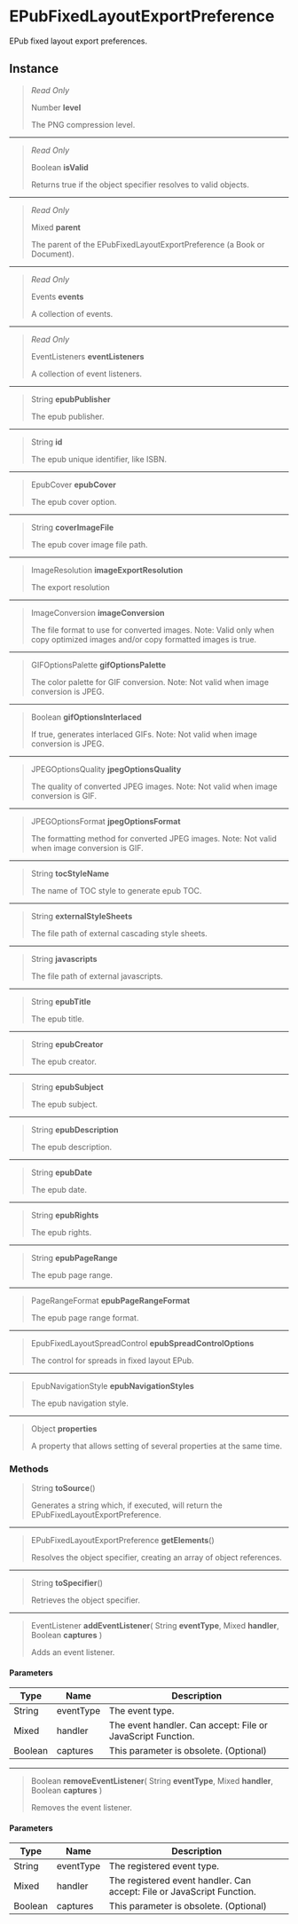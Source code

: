 # EPubFixedLayoutExportPreference
EPub fixed layout export preferences.

## Instance
> *Read Only* 
> 
> Number **level** 
>
> The PNG compression level.
*** 
> *Read Only* 
> 
> Boolean **isValid** 
>
> Returns true if the object specifier resolves to valid objects.
*** 
> *Read Only* 
> 
> Mixed **parent** 
>
> The parent of the EPubFixedLayoutExportPreference (a Book or Document).
*** 
> *Read Only* 
> 
> Events **events** 
>
> A collection of events.
*** 
> *Read Only* 
> 
> EventListeners **eventListeners** 
>
> A collection of event listeners.
*** 
> String **epubPublisher** 
>
> The epub publisher.
*** 
> String **id** 
>
> The epub unique identifier, like ISBN.
*** 
> EpubCover **epubCover** 
>
> The epub cover option.
*** 
> String **coverImageFile** 
>
> The epub cover image file path.
*** 
> ImageResolution **imageExportResolution** 
>
> The export resolution
*** 
> ImageConversion **imageConversion** 
>
> The file format to use for converted images. Note: Valid only when copy optimized images and/or copy formatted images is true.
*** 
> GIFOptionsPalette **gifOptionsPalette** 
>
> The color palette for GIF conversion. Note: Not valid when image conversion is JPEG.
*** 
> Boolean **gifOptionsInterlaced** 
>
> If true, generates interlaced GIFs. Note: Not valid  when image conversion is JPEG.
*** 
> JPEGOptionsQuality **jpegOptionsQuality** 
>
> The quality of converted JPEG images. Note: Not valid when image conversion is GIF.
*** 
> JPEGOptionsFormat **jpegOptionsFormat** 
>
> The formatting method for converted JPEG images. Note: Not valid  when image conversion is GIF.
*** 
> String **tocStyleName** 
>
> The name of TOC style to generate epub TOC.
*** 
> String **externalStyleSheets** 
>
> The file path of external cascading style sheets.
*** 
> String **javascripts** 
>
> The file path of external javascripts.
*** 
> String **epubTitle** 
>
> The epub title.
*** 
> String **epubCreator** 
>
> The epub creator.
*** 
> String **epubSubject** 
>
> The epub subject.
*** 
> String **epubDescription** 
>
> The epub description.
*** 
> String **epubDate** 
>
> The epub date.
*** 
> String **epubRights** 
>
> The epub rights.
*** 
> String **epubPageRange** 
>
> The epub page range.
*** 
> PageRangeFormat **epubPageRangeFormat** 
>
> The epub page range format.
*** 
> EpubFixedLayoutSpreadControl **epubSpreadControlOptions** 
>
> The control for spreads in fixed layout EPub.
*** 
> EpubNavigationStyle **epubNavigationStyles** 
>
> The epub navigation style.
*** 
> Object **properties** 
>
> A property that allows setting of several properties at the same time.

### Methods
> String **toSource**()
> 
> Generates a string which, if executed, will return the EPubFixedLayoutExportPreference.
*** 
> EPubFixedLayoutExportPreference **getElements**()
> 
> Resolves the object specifier, creating an array of object references.
*** 
> String **toSpecifier**()
> 
> Retrieves the object specifier.
*** 
> EventListener **addEventListener**( String **eventType**, Mixed **handler**, Boolean **captures** )
> 
> Adds an event listener.
#### Parameters
| Type | Name | Description |
|---|---|---|
| String | eventType | The event type. |
| Mixed | handler | The event handler. Can accept: File or JavaScript Function. |
| Boolean | captures | This parameter is obsolete. (Optional) |

*** 
> Boolean **removeEventListener**( String **eventType**, Mixed **handler**, Boolean **captures** )
> 
> Removes the event listener.
#### Parameters
| Type | Name | Description |
|---|---|---|
| String | eventType | The registered event type. |
| Mixed | handler | The registered event handler. Can accept: File or JavaScript Function. |
| Boolean | captures | This parameter is obsolete. (Optional) |


